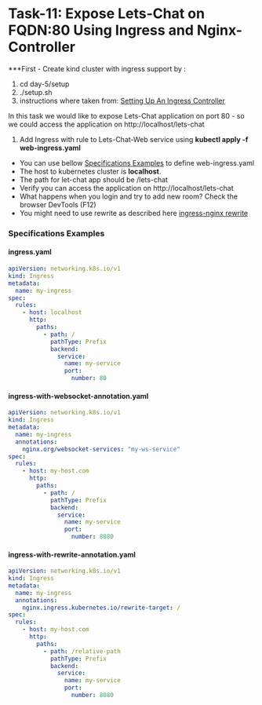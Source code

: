 # Task-11: Expose Lets-Chat on FQDN:80 Using Ingress and Nginx-Controller

***First - Create kind cluster with ingress support by :
1. cd day-5/setup 
2. ./setup.sh
3. instructions where taken from: [Setting Up An Ingress Controller](https://kind.sigs.k8s.io/docs/user/ingress/#ingress-nginx)

In this task we would like to expose Lets-Chat application on port 80 - so we could access the application on http://localhost/lets-chat

1. Add Ingress with rule to Lets-Chat-Web service using **kubectl apply -f web-ingress.yaml**
  * You can use bellow [Specifications Examples](#specifications-examples) to define web-ingress.yaml
  * The host to kubernetes cluster is **localhost**.
  * The path for let-chat app should be /lets-chat
  * Verify you can access the application on http://localhost/lets-chat
  * What happens when you login and try to add new room? Check the browser DevTools (F12)
  * You might need to use rewrite as described here [ingress-nginx rewrite](https://github.com/kubernetes/ingress-nginx/blob/main/docs/examples/rewrite/README.md#rewrite-target)

  
### Specifications Examples
#### ingress.yaml
```yaml
apiVersion: networking.k8s.io/v1
kind: Ingress
metadata:
  name: my-ingress
spec:
  rules:
    - host: localhost
      http:
        paths:
          - path: /
            pathType: Prefix
            backend:
              service:
                name: my-service
                port:
                  number: 80
```

#### ingress-with-websocket-annotation.yaml
```yaml
apiVersion: networking.k8s.io/v1
kind: Ingress
metadata:
  name: my-ingress
  annotations:
    nginx.org/websocket-services: "my-ws-service"
spec:
  rules:
    - host: my-host.com
      http:
        paths:
          - path: /
            pathType: Prefix
            backend:
              service:
                name: my-service
                port:
                  number: 8080
```

#### ingress-with-rewrite-annotation.yaml
```yaml
apiVersion: networking.k8s.io/v1
kind: Ingress
metadata:
  name: my-ingress
  annotations:
    nginx.ingress.kubernetes.io/rewrite-target: /
spec:
  rules:
    - host: my-host.com
      http:
        paths:
          - path: /relative-path
            pathType: Prefix
            backend:
              service:
                name: my-service
                port:
                  number: 8080
```

